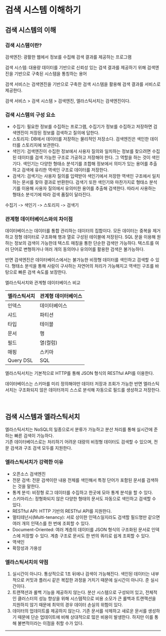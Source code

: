 # 검색 시스템 이해하기

## 검색 시스템의 이해

### 검색 시스템이란?

검색엔진: 광활한 웹에서 정보를 수집해 검색 결과를 제공하는 프로그램  

검색 시스템: 대용량 데이터를 기반으로 신뢰성 있는 검색 결과를 제공하기 위해 검색엔진을 기반으로 구축된 시스템을 통칭하는 용어  

검색 서비스는 검색엔진을 기반으로 구축한 검색 시스템을 활용해 검색 결과를 서비스로 제공한다.  

검색 서비스 > 검색 시스템 > 검색엔진, 엘라스틱서치는 검색엔진이다.  

### 검색 시스템의 구성 요소

* 수집기: 필요한 정보를 수집하는 프로그램, 수집기가 정보를 수집하고 저장하면 검색엔진이 저장된 정보를 검색하고 질의에 답한다.
* 스토리지: DB에서 데이터를 저장하는 물리적인 저장소다. 검색엔진은 색인한 데이터를 스토리지에 보관한다.
* 색인기: 검색엔진이 수집한 정보에서 사용자 질의와 일치하는 정보를 찾으려면 수집된 데이터를 검색 가능한 구조로 가공하고 저장해야 한다. 그 역할을 하는 것이 색인기다. 색인기는 다양한 형태소 분석기를 조합해 정보에서 의미가 있는 용어를 추출하고 검색에 유리한 역색인 구조로 데이터를 저장한다.
* 검색기: 검색기는 사용자 질의를 입력받아 색인기에서 저장한 역색인 구조에서 일치하는 문서를 찾아 결과로 반환한다. 검색기 또한 색인기와 마찬가지로 형태소 분석기를 이용해 사용자 질의에서 유의미한 용어를 추출해 검색한다. 따라서 사용하는 형태소 분석기에 따라 검색 품질이 달라진다.  

수집기 -> 색인기 -> 스토리지 -> 검색기

### 관계형 데이터베이스와의 차이점

데이터베이스는 데이터를 통합 관리하는 데이터의 집합이다. 모든 데이터는 중복을 제거하고 정형 데이터로 구조화해 행과 열로 구성된 테이블에 저장된다. SQL 문을 이용해 원하는 정보의 검색이 가능한데 텍스트 매칭을 통한 단순한 검색만 가능하다. 텍스트를 여러 단어로 변형하거나 여러 개의 동의어나 유의어를 활용한 검색은 불가능하다.  

반면 검색엔진은 데이터베이스에서는 불가능한 비정형 데이터를 색인하고 검색할 수 있다. 형태소 분석을 통해 사람이 구사하는 자연어의 처리가 가능해지고 역색인 구조를 바탕으로 빠른 검색 속도를 보장한다.  

엘라스틱서치와 관계형 데이터베이스 비교  

| 엘라스틱서치 | 관계형 데이터베이스 |
| ------------ | ------------------- |
| 인덱스       | 데이터베이스        |
| 샤드         | 파티션              |
| 타입         | 테이블              |
| 문서         | 행                  |
| 필드         | 열(컬럼)            |
| 매핑         | 스키마              |
| Query DSL    | SQL                 |

엘라스틱서치는 기본적으로 HTTP를 통해 JSON 형식의 RESTful API를 이용한다.  

데이터베이스는 스키마를 미리 정의해야만 데이터 저장과 조회가 가능한 반면 엘라스틱서치는 구조화되지 않은 데이터까지 스스로 분석해 자동으로 필드를 생성하고 저장한다.  

<Br/>

## 검색 시스템과 엘라스틱서치

엘라스틱서치는 NoSQL의 일종으로서 분류가 가능하고 분산 처리를 통해 실시간에 준하는 빠른 검색이 가능하다.  
기존 데이터베이스로는 처리하기 어려운 대량의 비정형 데이터도 검색할 수 있으며, 전문 검색과 구조 검색 모두를 지원한다.  

### 엘라스틱서치가 강력한 이유

* 오픈소스 검색엔진
* 전문 검색: 전문 검색이란 내용 전체를 색인해서 특정 단어가 포함된 문서를 검색하는 것을 말한다.
* 통계 분석: 비정형 로그 데이터를 수집하고 한곳에 모아 통계 분석을 할 수 있다.
* 스키마리스: 정형화되지 않은 다양한 형태의 문서도 자동으로 색인하고 검색할 수 있다.
* RESTful API: HTTP 기반의 RESTful API를 지원한다.
* 멀티테넌시(Multi-tenancy): 서로 상이한 인덱스일지라도 검색할 필드명만 같으면 여러 개의 인덱스를 한 번에 조회할 수 있다.
* Document-Oriented: 여러 계층의 데이터를 JSON 형식의 구조화된 문서로 인덱스에 저장할 수 있다. 계층 구조로 문서도 한 번의 쿼리로 쉽게 조회할 수 있다.
* 역색인
* 확장성과 가용성

### 엘라스틱서치의 약점

1. 실시간이 아니다. 통상적으로 1초 뒤에나 검색이 가능해진다. 색인된 데이터는 내부적으로 커밋과 플러시 같은 복잡한 과정을 거치기 때문에 실시간이 아니다. 준 실시간이다.
2. 트랜잭션과 롤백 기능을 제공하지 않는다. 분산 시스템으로 구성되어 있고, 전체적인 클러스터의 성능 향상을 위해 시스템적으로 비용 소모가 큰 롤백과 트랜잭션을 지원하지 않기 때문에 최악의 경우 데이터 손실의 위험이 있다.
3. 데이터의 업데이트를 제공하지 않는다. 기존 문서를 삭제하고 새로운 문서를 생성하기 때문에 단순 업데이트에 비해 상대적으로 많은 비용이 발생한다. 하지만 이를 통해 불변적이라는 이점을 취할 수가 있다.

***

